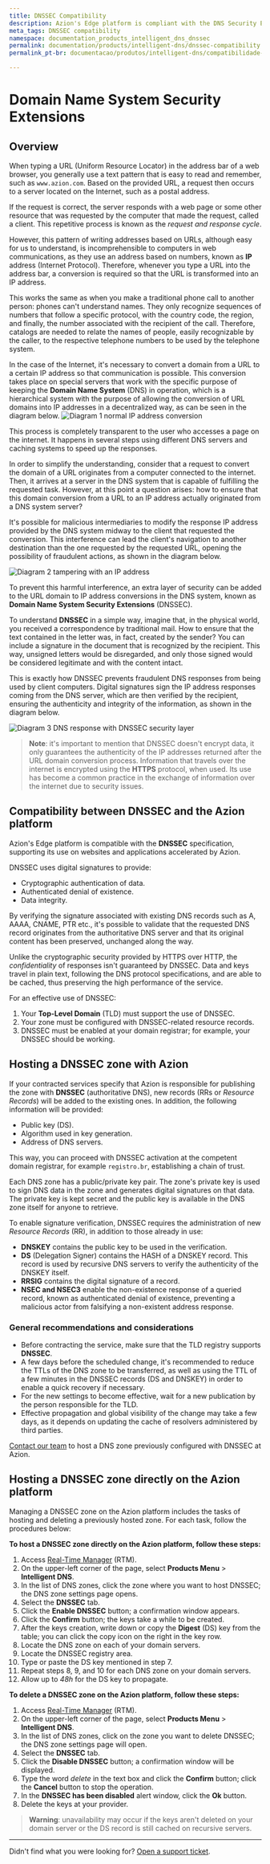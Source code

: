 ```yaml
---
title: DNSSEC Compatibility
description: Azion's Edge platform is compliant with the DNS Security Extensions (DNSSEC) specification supporting its use in Azion's accelerated sites and applications.
meta_tags: DNSSEC compatibility
namespace: documentation_products_intelligent_dns_dnssec
permalink: documentation/products/intelligent-dns/dnssec-compatibility
permalink_pt-br: documentacao/produtos/intelligent-dns/compatibilidade-dnssec

---
```


# Domain Name System Security Extensions

## Overview

When typing a URL (Uniform Resource Locator) in the address bar of a web browser, you generally use a text pattern that is easy to read and remember, such as `www.azion.com`. Based on the provided URL, a request then occurs to a server located on the Internet, such as a postal address.

If the request is correct, the server responds with a web page or some other resource that was requested by the computer that made the request, called a client. This repetitive process is known as the *request and response cycle*.

However, this pattern of writing addresses based on URLs, although easy for us to understand, is incomprehensible to computers in web communications, as they use an address based on numbers, known as **IP** address (Internet Protocol). Therefore, whenever you type a URL into the address bar, a conversion is required so that the URL is transformed into an IP address.

This works the same as when you make a traditional phone call to another person: phones can't understand names. They only recognize sequences of numbers that follow a specific protocol, with the country code, the region, and finally, the number associated with the recipient of the call. Therefore, catalogs are needed to relate the names of people, easily recognizable by the caller, to the respective telephone numbers to be used by the telephone system.

In the case of the Internet, it's necessary to convert a domain from a URL to a certain IP address so that communication is possible. This conversion takes place on special servers that work with the specific purpose of keeping the **Domain Name System** (DNS) in operation, which is a hierarchical system with the purpose of allowing the conversion of URL domains into IP addresses in a decentralized way, as can be seen in the diagram below.
![Diagram 1 normal IP address conversion](/static/images/uploads/doc/DNSSEC_documentation_diagram1.png)

This process is completely transparent to the user who accesses a page on the internet. It happens in several steps using different DNS servers and caching systems to speed up the responses.

In order to simplify the understanding, consider that a request to convert the domain of a URL originates from a computer connected to the internet. Then, it arrives at a server in the DNS system that is capable of fulfilling the requested task. However, at this point a question arises: how to ensure that this domain conversion from a URL to an IP address actually originated from a DNS system server?

It's possible for malicious intermediaries to modify the response IP address provided by the DNS system midway to the client that requested the conversion. This interference can lead the client's navigation to another destination than the one requested by the requested URL, opening the possibility of fraudulent actions, as shown in the diagram below.

![Diagram 2 tampering with an IP address](/static/images/uploads/doc/DNSSEC_documentation_diagram2.png)

To prevent this harmful interference, an extra layer of security can be added to the URL domain to IP address conversions in the DNS system, known as **Domain Name System Security Extensions** (DNSSEC).

To understand **DNSSEC** in a simple way, imagine that, in the physical world, you received a correspondence by traditional mail. How to ensure that the text contained in the letter was, in fact, created by the sender? You can include a signature in the document that is recognized by the recipient. This way, unsigned letters would be disregarded, and only those signed would be considered legitimate and with the content intact.

This is exactly how DNSSEC prevents fraudulent DNS responses from being used by client computers. Digital signatures sign the IP address responses coming from the DNS server, which are then verified by the recipient, ensuring the authenticity and integrity of the information, as shown in the diagram below.

![Diagram 3 DNS response with DNSSEC security layer](/static/images/uploads/doc/DNSSEC_documentation_diagram3.png)

> **Note**: it's important to mention that DNSSEC doesn't encrypt data, it only guarantees the authenticity of the IP addresses returned after the URL domain conversion process. Information that travels over the internet is encrypted using the **HTTPS** protocol, when used. Its use has become a common practice in the exchange of information over the internet due to security issues.

## Compatibility between DNSSEC and the Azion platform

Azion's Edge platform is compatible with the **DNSSEC** specification, supporting its use on websites and applications accelerated by Azion.

DNSSEC uses digital signatures to provide:
- Cryptographic authentication of data.
- Authenticated denial of existence.
- Data integrity.

By verifying the signature associated with existing DNS records such as A, AAAA, CNAME, PTR etc., it's possible to validate that the requested DNS record originates from the authoritative DNS server and that its original content has been preserved, unchanged along the way.

Unlike the cryptographic security provided by HTTPS over HTTP, the *confidentiality* of responses isn't guaranteed by DNSSEC. Data and keys travel in plain text, following the DNS protocol specifications, and are able to be cached, thus preserving the high performance of the service.

For an effective use of DNSSEC:
1. Your **Top-Level Domain** (TLD) must support the use of DNSSEC.
2. Your zone must be configured with DNSSEC-related resource records.
3. DNSSEC must be enabled at your domain registrar; for example, your DNSSEC should be working.

## Hosting a DNSSEC zone with Azion 

If your contracted services specify that Azion is responsible for publishing the zone with **DNSSEC** (authoritative DNS), new records (RRs or *Resource Records*) will be added to the existing ones. In addition, the following information will be provided:
- Public key (DS).
- Algorithm used in key generation.
- Address of DNS servers.

This way, you can proceed with DNSSEC activation at the competent domain registrar, for example `registro.br`, establishing a chain of trust.

Each DNS zone has a public/private key pair. The zone's private key is used to sign DNS data in the zone and generates digital signatures on that data. The private key is kept secret and the public key is available in the DNS zone itself for anyone to retrieve.

To enable signature verification, DNSSEC requires the administration of new *Resource Records* (RR), in addition to those already in use:

- **DNSKEY** contains the public key to be used in the verification.
- **DS** (Delegation Signer) contains the HASH of a DNSKEY record. This record is used by recursive DNS servers to verify the authenticity of the DNSKEY itself.
- **RRSIG** contains the digital signature of a record.
- **NSEC and NSEC3** enable the non-existence response of a queried record, known as authenticated denial of existence, preventing a malicious actor from falsifying a non-existent address response.

### General recommendations and considerations

- Before contracting the service, make sure that the TLD registry supports **DNSSEC**.
- A few days before the scheduled change, it's recommended to reduce the TTLs of the DNS zone to be transferred, as well as using the TTL of a few minutes in the DNSSEC records (DS and DNSKEY) in order to enable a quick recovery if necessary.
- For the new settings to become effective, wait for a new publication by the person responsible for the TLD.
- Effective propagation and global visibility of the change may take a few days, as it depends on updating the cache of resolvers administered by third parties.

[Contact our team](https://www.azion.com/en/contact-sales/) to host a DNS zone previously configured with DNSSEC at Azion.

## Hosting a DNSSEC zone directly on the Azion platform

Managing a DNSSEC zone on the Azion platform includes the tasks of hosting and deleting a previously hosted zone. For each task, follow the procedures below:

**To host a DNSSEC zone directly on the Azion platform, follow these steps:**

1. Access [Real-Time Manager](https://manager.azion.com/) (RTM).
2. On the upper-left corner of the page, select **Products Menu** > **Intelligent DNS**.
3. In the list of DNS zones, click the zone where you want to host DNSSEC; the DNS zone settings page opens.
4. Select the **DNSSEC** tab.
5. Click the **Enable DNSSEC** button; a confirmation window appears.
6. Click the **Confirm** button; the keys take a while to be created.
7. After the keys creation, write down or copy the **Digest** (DS) key from the table; you can click the copy icon on the right in the key row.
8. Locate the DNS zone on each of your domain servers.
9. Locate the DNSSEC registry area.
10. Type or paste the DS key mentioned in step 7.
11. Repeat steps 8, 9, and 10 for each DNS zone on your domain servers.
12. Allow up to *48h* for the DS key to propagate.

**To delete a DNSSEC zone on the Azion platform, follow these steps:**

1. Access [Real-Time Manager](https://manager.azion.com/) (RTM).
2. On the upper-left corner of the page, select **Products Menu** > **Intelligent DNS**.
3. In the list of DNS zones, click on the zone you want to delete DNSSEC; the DNS zone settings page will open.
4. Select the **DNSSEC** tab.
5. Click the **Disable DNSSEC** button; a confirmation window will be displayed.
6. Type the word *delete* in the text box and click the **Confirm** button; click the **Cancel** button to stop the operation.
7. In the **DNSSEC has been disabled** alert window, click the **Ok** button.
8. Delete the keys at your provider.

> **Warning**: unavailability may occur if the keys aren't deleted on your domain server or the DS record is still cached on recursive servers.

***

Didn't find what you were looking for? [Open a support ticket](https://tickets.azion.com/).
